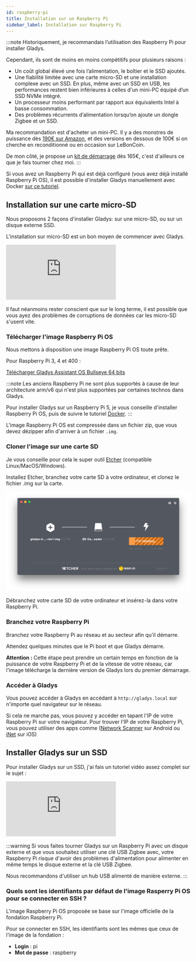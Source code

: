 ```yaml
---
id: raspberry-pi
title: Installation sur un Raspberry Pi
sidebar_label: Installation sur Raspberry Pi
---
```


:::note
Historiquement, je recommandais l’utilisation des Raspberry Pi pour installer Gladys.

Cependant, ils sont de moins en moins compétitifs pour plusieurs raisons :

- Un coût global élevé une fois l’alimentation, le boîtier et le SSD ajoutés.
- Une fiabilité limitée avec une carte micro-SD et une installation complexe avec un SSD. En plus, même avec un SSD en USB, les performances restent bien inférieures à celles d'un mini-PC équipé d’un SSD NVMe intégré.
- Un processeur moins performant par rapport aux équivalents Intel à basse consommation.
- Des problèmes récurrents d’alimentation lorsqu’on ajoute un dongle Zigbee et un SSD.

Ma recommandation est d'acheter un mini-PC. Il y a des monstres de puissance dès [190€ sur Amazon](https://amzn.to/47yVAaL), et des versions en dessous de 100€ si on cherche en reconditionné ou en occasion sur LeBonCoin.

De mon côté, je propose un [kit de démarrage](/fr/starter-kit/) dès 165€, c'est d'ailleurs ce que je fais tourner chez moi.
:::

Si vous avez un Raspberry Pi qui est déjà configuré (vous avez déjà installé Raspberry Pi OS), il est possible d'installer Gladys manuellement avec Docker [sur ce tutoriel](/fr/docs/installation/docker).

## Installation sur une carte micro-SD

Nous proposons 2 façons d'installer Gladys: sur une micro-SD, ou sur un disque externe SSD.

L'installation sur micro-SD est un bon moyen de commencer avec Gladys.

<div class="youtubeVideoContainerInBlog">
<iframe src="https://www.youtube.com/embed/yWAX-NAxjZQ" frameborder="0" allow="accelerometer; autoplay; encrypted-media; gyroscope; picture-in-picture" allowfullscreen></iframe>
</div>

Il faut néanmoins rester conscient que sur le long terme, il est possible que vous ayez des problèmes de corruptions de données car les micro-SD s'usent vite.

### Télécharger l'image Raspberry Pi OS

Nous mettons à disposition une image Raspberry Pi OS toute prête.

Pour Raspberry Pi 3, 4 et 400 :

<a class="button button--primary margin-bottom--md" href="https://gladysassistant.com/download/latest-64" rel="nofollow" >Télécharger Gladys Assistant OS Bullseye 64 bits</a>

:::note
Les anciens Raspberry Pi ne sont plus supportés à cause de leur architecture arm/v6 qui n'est plus supportées par certaines technos dans Gladys.

Pour installer Gladys sur un Raspberry Pi 5, je vous conseille d'installer Raspberry Pi OS, puis de suivre le tutoriel [Docker](/fr/docs/installation/docker).
:::

L'image Raspberry Pi OS est compressée dans un fichier zip, que vous devez dézipper afin d'arriver à un fichier `.img`.

### Cloner l'image sur une carte SD

Je vous conseille pour cela le super outil [Etcher](https://www.balena.io/etcher/) (compatible Linux/MacOS/Windows).

Installez Etcher, branchez votre carte SD à votre ordinateur, et clonez le fichier .img sur la carte.

![Etcher](../../../../../static/img/docs/fr/installation/etcher.png)

Débranchez votre carte SD de votre ordinateur et insérez-la dans votre Raspberry Pi.

### Branchez votre Raspberry Pi

Branchez votre Raspberry Pi au réseau et au secteur afin qu'il démarre.

Attendez quelques minutes que le Pi boot et que Gladys démarre.

**Attention :** Cette étape peut prendre un certain temps en fonction de la puissance de votre Raspberry Pi et de la vitesse de votre réseau, car l'image télécharge la dernière version de Gladys lors du premier démarrage.

### Accéder à Gladys

Vous pouvez accéder à Gladys en accédant à `http://gladys.local` sur n'importe quel navigateur sur le réseau.

Si cela ne marche pas, vous pouvez y accéder en tapant l'IP de votre Raspberry Pi sur votre navigateur. Pour trouver l'IP de votre Raspberry Pi, vous pouvez utiliser des apps comme ([Network Scanner](https://play.google.com/store/apps/details?id=com.easymobile.lan.scanner&hl=fr) sur Android ou [iNet](https://itunes.apple.com/fr/app/inet-network-scanner/id340793353?mt=8) sur iOS)

## Installer Gladys sur un SSD

Pour installer Gladys sur un SSD, j'ai fais un tutoriel vidéo assez complet sur le sujet :

<div class="youtubeVideoContainerInBlog" style={{marginBottom: '2rem'}}>
<iframe  src="https://www.youtube.com/embed/Zn7imzI0oYU" title="YouTube video player" frameborder="0" allow="accelerometer; autoplay; clipboard-write; encrypted-media; gyroscope; picture-in-picture" allowfullscreen></iframe>
</div>

:::warning
Si vous faites tourner Gladys sur un Raspberry Pi avec un disque externe et que vous souhaitez utiliser une clé USB Zigbee avec, votre Raspberry Pi risque d'avoir des problèmes d'alimentation pour alimenter en même temps le disque externe et la clé USB Zigbee.

Nous recommandons d'utiliser un hub USB alimenté de manière externe.
:::

### Quels sont les identifiants par défaut de l'image Rasperry Pi OS pour se connecter en SSH ?

L'image Raspberry Pi OS proposée se base sur l'image officielle de la fondation Raspberry Pi.

Pour se connecter en SSH, les identifiants sont les mêmes que ceux de l'image de la fondation :

- **Login** : pi
- **Mot de passe** : raspberry
